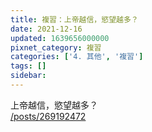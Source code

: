 ```yaml
---
title: 複習：上帝越信，慾望越多？
date: 2021-12-16
updated: 1639656000000
pixnet_category: 複習
categories: ['4. 其他', '複習']
tags: []
sidebar: 
---
```


<p>上帝越信，慾望越多？<br/>
<a href="/posts/269192472" target="_blank">/posts/269192472</a></p>
<p> </p>
